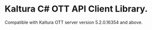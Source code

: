 # Kaltura C# OTT API Client Library.
Compatible with Kaltura OTT server version 5.2.0.16354 and above.
